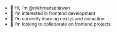 - 👋 Hi, I’m @rokhmadsetiawan
- 👀 I’m interested in frontend development
- 🌱 I’m currently learning next.js and animation
- 💞️ I’m looking to collaborate on frontend projects

<!---
rokhmadsetiawan/rokhmadsetiawan is a ✨ special ✨ repository because its `README.md` (this file) appears on your GitHub profile.
You can click the Preview link to take a look at your changes.
--->
